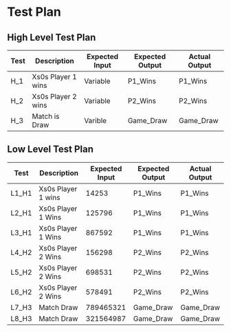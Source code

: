 # Test Plan

## **High Level Test Plan**

| Test | Description        | Expected Input | Expected Output | Actual Output |
|------|--------------------|----------------|-----------------|---------------|
| H_1  | Xs0s Player 1 wins | Variable       | P1_Wins         | P1_Wins       |
| H_2  | Xs0s Player 2 wins | Variable       | P2_Wins         | P2_Wins       |
| H_3  | Match is Draw      | Varible        | Game_Draw       | Game_Draw     |

## **Low Level Test Plan**

| Test  | Description        | Expected Input | Expected Output | Actual Output |
|-------|--------------------|----------------|-----------------|---------------|
| L1_H1 | Xs0s Player 1 wins | 14253          | P1_Wins         | P1_Wins       |
| L2_H1 | Xs0s Player 1 Wins | 125796         | P1_Wins         | P1_Wins       |
| L3_H1 | Xs0s Player 1 Wins | 867592         | P1_Wins         | P1_Wins       |
| L4_H2 | Xs0s Player 2 Wins | 156298         | P2_Wins         | P2_Wins       |
| L5_H2 | Xs0s Player 2 Wins | 698531         | P2_Wins         | P2_Wins       |
| L6_H2 | Xs0s Player 2 Wins | 578491         | P2_Wins         | P2_Wins       |
| L7_H3 | Match Draw         | 789465321      | Game_Draw       | Game_Draw     |
| L8_H3 | Match Draw         | 321564987      | Game_Draw       | Game_Draw     |
